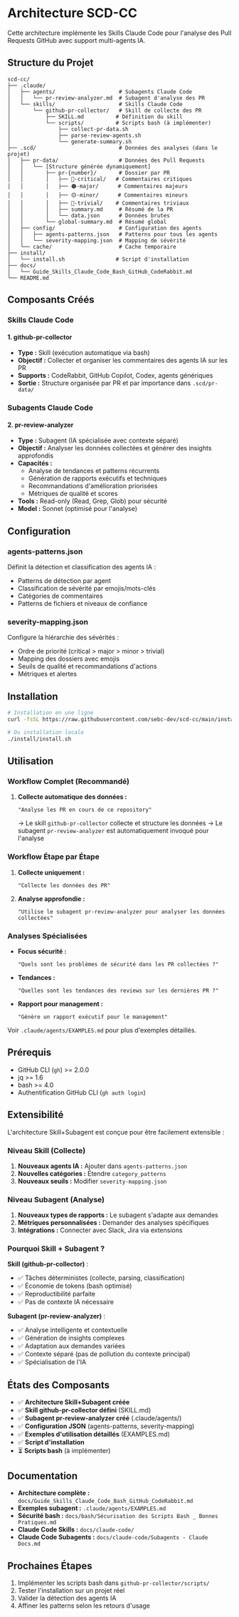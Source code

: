 # Architecture SCD-CC

Cette architecture implémente les Skills Claude Code pour l'analyse des Pull Requests GitHub avec support multi-agents IA.

## Structure du Projet

```
scd-cc/
├── .claude/
│   ├── agents/                    # Subagents Claude Code
│   │   └── pr-review-analyzer.md  # Subagent d'analyse des PR
│   └── skills/                    # Skills Claude Code
│       └── github-pr-collector/   # Skill de collecte des PR
│           ├── SKILL.md          # Définition du skill
│           └── scripts/          # Scripts bash (à implémenter)
│               ├── collect-pr-data.sh
│               ├── parse-review-agents.sh
│               └── generate-summary.sh
├── .scd/                          # Données des analyses (dans le projet)
│   ├── pr-data/                   # Données des Pull Requests
│   │   └── [Structure générée dynamiquement]
│   │       ├── pr-{number}/       # Dossier par PR
│   │       │   ├── 🔴-critical/   # Commentaires critiques
│   │       │   ├── 🟠-major/      # Commentaires majeurs
│   │       │   ├── 🟡-minor/      # Commentaires mineurs
│   │       │   ├── 🔵-trivial/    # Commentaires triviaux
│   │       │   ├── summary.md     # Résumé de la PR
│   │       │   └── data.json      # Données brutes
│   │       └── global-summary.md  # Résumé global
│   ├── config/                    # Configuration des agents
│   │   ├── agents-patterns.json   # Patterns pour tous les agents
│   │   └── severity-mapping.json  # Mapping de sévérité
│   └── cache/                     # Cache temporaire
├── install/
│   └── install.sh                # Script d'installation
├── docs/
│   └── Guide_Skills_Claude_Code_Bash_GitHub_CodeRabbit.md
└── README.md
```

## Composants Créés

### Skills Claude Code

#### 1. github-pr-collector
- **Type :** Skill (exécution automatique via bash)
- **Objectif :** Collecter et organiser les commentaires des agents IA sur les PR
- **Supports :** CodeRabbit, GitHub Copilot, Codex, agents génériques
- **Sortie :** Structure organisée par PR et par importance dans `.scd/pr-data/`

### Subagents Claude Code

#### 2. pr-review-analyzer
- **Type :** Subagent (IA spécialisée avec contexte séparé)
- **Objectif :** Analyser les données collectées et générer des insights approfondis
- **Capacités :**
  - Analyse de tendances et patterns récurrents
  - Génération de rapports exécutifs et techniques
  - Recommandations d'amélioration priorisées
  - Métriques de qualité et scores
- **Tools :** Read-only (Read, Grep, Glob) pour sécurité
- **Model :** Sonnet (optimisé pour l'analyse)

## Configuration

### agents-patterns.json
Définit la détection et classification des agents IA :
- Patterns de détection par agent
- Classification de sévérité par emojis/mots-clés
- Catégories de commentaires
- Patterns de fichiers et niveaux de confiance

### severity-mapping.json
Configure la hiérarchie des sévérités :
- Ordre de priorité (critical > major > minor > trivial)
- Mapping des dossiers avec emojis
- Seuils de qualité et recommandations d'actions
- Métriques et alertes

## Installation

```bash
# Installation en une ligne
curl -fsSL https://raw.githubusercontent.com/sebc-dev/scd-cc/main/install/install.sh | bash

# Ou installation locale
./install/install.sh
```

## Utilisation

### Workflow Complet (Recommandé)

1. **Collecte automatique des données :**
   ```
   "Analyse les PR en cours de ce repository"
   ```
   → Le skill `github-pr-collector` collecte et structure les données
   → Le subagent `pr-review-analyzer` est automatiquement invoqué pour l'analyse

### Workflow Étape par Étape

1. **Collecte uniquement :**
   ```
   "Collecte les données des PR"
   ```

2. **Analyse approfondie :**
   ```
   "Utilise le subagent pr-review-analyzer pour analyser les données collectées"
   ```

### Analyses Spécialisées

- **Focus sécurité :**
  ```
  "Quels sont les problèmes de sécurité dans les PR collectées ?"
  ```

- **Tendances :**
  ```
  "Quelles sont les tendances des reviews sur les dernières PR ?"
  ```

- **Rapport pour management :**
  ```
  "Génère un rapport exécutif pour le management"
  ```

Voir `.claude/agents/EXAMPLES.md` pour plus d'exemples détaillés.

## Prérequis

- GitHub CLI (`gh`) >= 2.0.0
- jq >= 1.6
- bash >= 4.0
- Authentification GitHub CLI (`gh auth login`)

## Extensibilité

L'architecture Skill+Subagent est conçue pour être facilement extensible :

### Niveau Skill (Collecte)
1. **Nouveaux agents IA :** Ajouter dans `agents-patterns.json`
2. **Nouvelles catégories :** Étendre `category_patterns`
3. **Nouveaux seuils :** Modifier `severity-mapping.json`

### Niveau Subagent (Analyse)
1. **Nouveaux types de rapports :** Le subagent s'adapte aux demandes
2. **Métriques personnalisées :** Demander des analyses spécifiques
3. **Intégrations :** Connecter avec Slack, Jira via extensions

### Pourquoi Skill + Subagent ?

**Skill (github-pr-collector)** :
- ✅ Tâches déterministes (collecte, parsing, classification)
- ✅ Économie de tokens (bash optimisé)
- ✅ Reproductibilité parfaite
- ✅ Pas de contexte IA nécessaire

**Subagent (pr-review-analyzer)** :
- ✅ Analyse intelligente et contextuelle
- ✅ Génération de insights complexes
- ✅ Adaptation aux demandes variées
- ✅ Contexte séparé (pas de pollution du contexte principal)
- ✅ Spécialisation de l'IA

## États des Composants

- ✅ **Architecture Skill+Subagent créée**
- ✅ **Skill github-pr-collector défini** (SKILL.md)
- ✅ **Subagent pr-review-analyzer créé** (.claude/agents/)
- ✅ **Configuration JSON** (agents-patterns, severity-mapping)
- ✅ **Exemples d'utilisation détaillés** (EXAMPLES.md)
- ✅ **Script d'installation**
- ⏳ **Scripts bash** (à implémenter)

## Documentation

- **Architecture complète :** `docs/Guide_Skills_Claude_Code_Bash_GitHub_CodeRabbit.md`
- **Exemples subagent :** `.claude/agents/EXAMPLES.md`
- **Sécurité bash :** `docs/bash/Sécurisation des Scripts Bash _ Bonnes Pratiques.md`
- **Claude Code Skills :** `docs/claude-code/`
- **Claude Code Subagents :** `docs/claude-code/Subagents - Claude Docs.md`

## Prochaines Étapes

1. Implémenter les scripts bash dans `github-pr-collector/scripts/`
2. Tester l'installation sur un projet réel
3. Valider la détection des agents IA
4. Affiner les patterns selon les retours d'usage